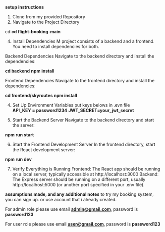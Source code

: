 **setup instructions**

1. Clone from my provided Repository 
2. Navigate to the Project Directory

cd <repository-folder>
**cd flight-booking-main**

4. Install Dependencies
M project consists of a backend and a frontend. You need to install dependencies for both.

Backend Dependencies
Navigate to the backend directory and install the dependencies:

**cd backend**
**npm install**

Frontend Dependencies
Navigate to the frontend directory and install the dependencies:

**cd frontend/skyroutes**
**npm install**

4. Set Up Environment Variables
put keys belows in .evn file  
**API_KEY = password1234**
**JWT_SECRET=your_jwt_secret**

6. Start the Backend Server
Navigate to the backend directory  and start the server:

**npm run start**

6. Start the Frontend Development Server
In the frontend directory, start the React development server:


**npm run dev**


7. Verify Everything is Running
Frontend: The React app should be running on a local server, typically accessible at http://localhost:3000
Backend: The Express server should be running on a different port, usually http://localhost:5000 (or another port specified in your .env file).


**assumptions made, and any additional notes**
to try my booking system, you can sign up.
or use account that i already created.

For admin role please use email **admin@gmail.com**, password is **password123**

For user role please use email **user@gmail.com**, password is **password123**

